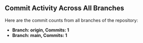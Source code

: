## Commit Activity Across All Branches
Here are the commit counts from all branches of the repository:
- **Branch: origin, Commits: 1**
- **Branch: main, Commits: 1**
